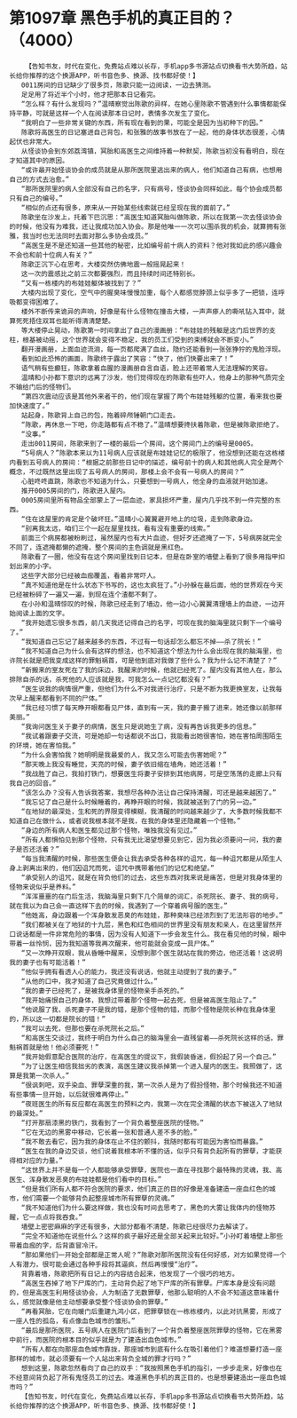 # 第1097章 黑色手机的真正目的？（4000）
        【告知书友，时代在变化，免费站点难以长存，手机app多书源站点切换看书大势所趋，站长给你推荐的这个换源APP，听书音色多、换源、找书都好使！】
       0011房间的日记缺少了很多页，陈歌只能一边阅读，一边去猜测。
       足足用了将近半个小时，他才把那本日记看完。
       “怎么样？有什么发现吗？”温晴察觉出陈歌的异样，在她心里陈歌不管遇到什么事情都能保持平静，可就是这样一个人在阅读那本日记时，表情多次发生了变化。
       “我明白了一些非常关键的东西，所有现在看到的果，可能全是因为当初种下的因。”
       陈歌将高医生的日记塞进自己背包，和张雅的故事书放在了一起，他的身体状态很差，心情起伏也非常大。
       从怪谈协会到东郊荔湾镇，冥胎和高医生之间维持着一种默契，陈歌当初没有看明白，现在才知道其中的原因。
       “或许最开始怪谈协会的成员就是从那所医院里逃出来的病人，他们知道自己有病，也想用自己的方式去治愈。”
       “那所医院里的病人全部没有自己的名字，只有病号，怪谈协会同样如此，每个协会成员都只有自己的编号。”
       “相似的点还有很多，原来从一开始某些线索就已经呈现在我的面前了。”
       陈歌坐在沙发上，托着下巴沉思：“高医生知道冥胎叫做陈歌，所以在我第一次去怪谈协会的时候，他没有为难我，还让我成功加入协会。那是他唯一一次可以围杀我的机会，就算拥有张雅，我当时也无法同时去面对那么多协会成员。”
       “高医生是不是还知道一些其他的秘密，比如编号前十病人的资料？他对我如此的感兴趣会不会也和前十位病人有关？”
       陈歌正沉下心在思考，大楼突然仿佛地震一般摇晃起来！
       这一次的震感比之前三次都要强烈，而且持续时间还特别长。
       “又有一栋楼内的布娃娃躯体被找到了？”
       大楼内出现了变化，空气中的腥臭味慢慢加重，每个人都感觉脖颈上似乎多了一把锁，连呼吸都变得困难了。
       楼外不断传来诡异的声响，好像是有什么怪物在撞击大楼，一声声瘆人的嘶吼钻入耳中，就算死死捂住双耳也能听得清清楚楚。
       等大楼停止晃动，陈歌第一时间拿出了自己的漫画册：“布娃娃的残躯是这门后世界的支柱，根基被动摇，这个世界就会变得不稳定，我的员工们受到的束缚就会不断变小。”
       翻开漫画册，上面血迹流淌，每一页都爬满了血丝，隐约还能看到一张张狰狞的鬼脸浮现。
       看到如此恐怖的画面，陈歌终于露出了笑容：“快了，他们快要出来了！”
       语气稍有些癫狂，陈歌拿着血腥的漫画册自言自语，脸上还带着常人无法理解的笑容。
       温晴和小孙都下意识的远离了沙发，他们觉得现在的陈歌有些吓人，他身上的那种气质完全不输给门后的怪物们。
       “第四次震动应该是其他外来者干的，他们现在掌握了两个布娃娃残躯的位置，看来我也要加快速度了。”
       站起身，陈歌背上自己的包，拖着碎颅锤朝门口走去。
       “陈歌，再休息一下吧，你走路都有点不稳了。”温晴想要搀扶着陈歌，但是被陈歌拒绝了。
       “没事。”
       走出0011房间，陈歌来到了一楼的最后一个房间，这个房间门上的编号是0005。
       “5号病人？”陈歌本来以为11号病人应该就是布娃娃记忆的极限了，他没想到还能在这栋楼内看到五号病人的房间：“根据之前那些日记中的描述，编号前十的病人和其他病人完全是两个概念，不过既然这里出现了五号病人的房间，那楼上会不会有一号病人的房间？”
       心脏咚咚直跳，陈歌也不知道为什么，只要想到一号病人，他全身的血液就开始加速。
       推开0005房间的门，陈歌进入屋内。
       0005房间里所有物品全部蒙上了一层血迹，家具损坏严重，屋内几乎找不到一件完整的东西。
       “住在这屋里的肯定是个破坏狂。”温晴小心翼翼避开地上的垃圾，走到陈歌身边。
       “别离我太远，咱们三个一起在屋里找找，看有没有重要的线索。”
       前面三个病房都被粉刷过，虽然屋内也有大片血迹，但好歹还遮掩了一下，5号病房就完全不同了，连遮掩都懒的遮掩，整个房间的主色调就是黑红色。
       陈歌看了一圈，他没有在这个房间里找到日记本，但是在卧室的墙壁上看到了很多用指甲扣划出来的小字。
       这些字大部分已经被血痂覆盖，看着非常吓人。
       “真不知道他是在什么状态下书写的，这也太疯狂了。”小孙躲在最后面，他的世界观在今天已经被粉碎了一遍又一遍，到现在连个渣都不剩了。
       在小孙和温晴惊叹的时候，陈歌已经走到了墙边，他一边小心翼翼清理墙上的血迹，一边开始阅读上面的文字。
       “我开始遗忘很多东西，前几天我还记得自己的名字，可现在我的脑海里就只剩下一个编号了。”
       “我知道自己忘记了越来越多的东西，不过有一句话却怎么都忘不掉——杀了院长！”
       “我不知道自己为什么会有这样的想法，也不知道这个想法为什么会出现在我的脑海里，也许院长就是把我变成这样的罪魁祸首，可是他到底对我做了些什么？我为什么记不清楚了？”
       “新搬来的室友死在了我的床边，我醒来的时候，他就已经死了。屋内没有其他人在，那么排除自杀的话，杀死他的人应该就是我，可我怎么一点记忆都没有？”
       “医生说我的病情很严重，但他们为什么不对我进行治疗，只是不断为我更换室友，让我每次早上醒来都看到不同的尸体。”
       “我已经习惯了每天睁开眼都看见尸体，直到有一天，我的妻子搬了进来，她还像以前那样美丽。”
       “我询问医生关于妻子的病情，医生只是说她生了病，没有再告诉我更多的信息。”
       “我试着跟妻子交流，可是她却一句话都说不出口，我能看出她很害怕，她在害怕周围陌生的环境，她在害怕我。”
       “为什么会害怕我？她明明是我最爱的人，我又怎么可能去伤害她呢？”
       “那天晚上我没有睡觉，天亮的时候，妻子依旧缩在墙角，她还活着！”
       “我战胜了自己，我拍打铁门，想要医生将妻子安排到其他病房，可是空荡荡的走廊上只有我自己的回音。”
       “该怎么办？没有人告诉我答案，我想尽各种办法让自己保持清醒，可还是越来越困了。”
       “我忘记了自己是什么时候睡着的，再睁开眼的时候，我就被送到了门的另一边。”
       “在地狱的最深处，生和死的界限变得模糊，我清醒的时间越来越少了，大多数时候我都不知道自己在做什么，或者说我根本就不是我，在我的身体里还隐藏着一个怪物。”
       “身边的所有病人和医生都见过那个怪物，唯独我没有见过。”
       “所有人都惧怕见到那个怪物，只有我无比渴望想要见到它，因为我必须要问一问，我的妻子是否还活着？”
       “每当我清醒的时候，那些医生便会让我去承受各种各样的诅咒，每一种诅咒都是从陌生人身上剥离出来的，他们因诅咒而死，诅咒中携带着他们的记忆和绝望。”
       “承受别人的诅咒，就是在背负他们的过去，这些东西对我来说是痛苦，但是对我身体里的怪物来说似乎是养料。”
       “浑浑噩噩的在门后生活，我脑海里只剩下几个简单的词汇，杀死院长、妻子、我的病号，就在我以为自己会一直这样下去的时候，我遇到了一个穿着病号服的医生。”
       “他姓高，身边跟着一个浑身散发恶臭的布娃娃，那种臭味已经浓烈到了无法形容的地步。”
       “我们都被关在了地狱的十九层，黑色和红色相间的世界里没有朋友和亲人，在这里冒然开口说话都是一件非常危险的事情，因为没有人知道下一步会发生什么。我在看见他的时候，眼中带着一丝怜悯，因为我知道等我再次醒来，他可能就会变成一具尸体。”
       “又一次睁开双眼，我从昏睡中醒来，没想到那个医生就站在我的旁边，他还活着！这说明我的妻子也有可能活着！”
       “他似乎拥有看透人心的能力，我还没有说话，他就主动提到了我的妻子。”
       “从他的口中，我才知道了自己究竟做过什么。”
       “我的妻子已经死了，是被我身体里的怪物亲手杀死的。”
       “我开始痛恨自己的身体，我想过带着那个怪物一起去死，但是被高医生阻止了。”
       “他说服了我，杀死妻子不是我的错，是那个怪物的错，而那个怪物是院长种在我身体里的，所以这一切都是院长的错！”
       “我可以去死，但那也要在杀死院长之后。”
       “和高医生交谈过，我终于明白为什么自己的脑海里会一直残留着——杀死院长这样的话，罪魁祸首就是他！他必须要死！”
       “我开始假意配合医院的治疗，在高医生的提议下，我假装昏迷，假扮起了另一个自己。”
       “为了让医生相信我拙劣的表演，高医生建议我杀掉第一个进入屋内的医生。我照做了，这算是我第一次杀人。”
       “很讽刺吧，双手染血、罪孽深重的我，第一次杀人是为了假扮怪物，那个时候我还不知道有些事情一旦开始，以后就很难再停止。”
       “夜班医生的所有反应都在高医生的预料之内，我第一次在完全清醒的状态下被送入了地狱的最深处。”
       “打开那扇漆黑的铁门，我看到了一个背负着整座医院的怪物。”
       “它在无边的黑雾中移动，它长着一张和普通人差不多的脸。”
       “我不敢去看它，因为我的身体在止不住的颤抖，我随时都有可能因为害怕而暴露。”
       “医生在我的身边交谈，他们说着我根本听不懂的话，似乎只有背负起所有的罪孽，才能获得相对应的力量。”
       “这世界上并不是每一个人都能够承受罪孽，医院也一直在寻找那个最特殊的灵魂，我、高医生、浑身散发恶臭的布娃娃都是他们看中的目标。”
       “但是我们所有人都不符合医院的要求，他们真正的目的好像是准备建造一座血红色的城市，他们需要一个能够背负起整座城市所有罪孽的灵魂。”
       “我不知道他们为什么要这样做，我也没有时间去思考了，黑色的大雾让我体内的怪物苏醒，它一点点将我吞食。”
       墙壁上密密麻麻的字还有很多，大部分都看不清楚，陈歌已经很尽力去解读了。
       “完全不知道他在说些什么？这样的疯子最好还是全部关起来比较好。”小孙盯着墙壁上那些带着血痂的字，后背直冒冷汗。
       “那如果他们一开始全部都是正常人呢？”陈歌对那所医院没有任何好感，对方如果觉得一个人有潜力，很可能会通过各种手段将其逼疯，然后再慢慢“治疗”。
       背靠着墙，陈歌把所有日记上的内容结合起来，他发现了一个很巧的地方。
       “高医生吞掉了地下尸库的门，主动背负起了地下尸库的所有罪孽。尸库本身是没有问题的，但是高医生利用怪谈协会，人为制造了无数罪孽，他那么聪明的人不会不知道这意味着什么，感觉就像是他主动想要承受整个怪谈协会的罪孽。”
       “再看冥胎，它在向暖门后重建九鸿小区，把罪孽锁在一栋栋楼内，以此对抗黑雾，形成了一座人性的孤岛，有点像血色城市的雏形。”
       “最后是那所医院，五号病人在医院门后看到了一个背负着整座医院罪孽的怪物，它在黑雾中前行，而医院的根本目的似乎就是为了建造出血色城市。”
       “所有人都在向那座血色城市靠拢，那座城市到底有什么在吸引着他们？难道想要打造一座那样的城市，就必须要有一个人站出来背负全城的罪才行吗？”
       想到这里，陈歌忽然看向了自己的双手：“我按照黑色手机的指引，一步步走来，好像也在不经意间背负起了所有鬼怪员工的过去。难道黑色手机的真正目的，也是想要建造出一座血色城市吗？”
       【告知书友，时代在变化，免费站点难以长存，手机app多书源站点切换看书大势所趋，站长给你推荐的这个换源APP，听书音色多、换源、找书都好使！】